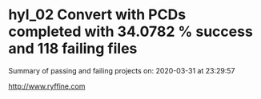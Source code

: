 # hyl_02 Convert with PCDs completed with 34.0782 % success and 118 failing files

Summary of passing and failing projects on: 2020-03-31 at 23:29:57

http://www.ryffine.com
